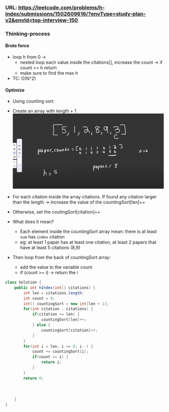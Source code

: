 
### URL: https://leetcode.com/problems/h-index/submissions/1502609616/?envType=study-plan-v2&envId=top-interview-150



### Thinking-process
#### Brute force
- loop h from 0 ->
  - nested loop each value inside the citations[], increase the count -> if count == h return
  - make sure to find the max h
- TC: O(N^2)


#### Optimize
- Using counting sort
- Create an array with length + 1
  ![img-274.png](img-274.png)

- For each citation inside the array citations. If found any citation larger than the length -> increase the value of the countingSort[len]++
- Otherwise, set the coutingSort[citation]++
- What does it mean?
  - Each element inside the countingSort array mean: there is at least `num` has `index` citation
  - eg: at least 1 paper has at least one citation, at least 2 papers that have at least 5 citations (8,9)

- Then loop from the back of countingSort array:
  - add the value to the variable count
  - if (count >= i) -> return the i

```java
class Solution {
    public int hIndex(int[] citations) {
        int len = citations.length;
        int count = 0;
        int[] countingSort = new int[len + 1];
        for(int citation : citations) {
            if(citation >= len) {
                countingSort[len]++;
            } else {
                countingSort[citation]++;
            }
        }
        for(int i = len; i >= 0; i--) {
            count += countingSort[i];
            if(count >= i) {
                return i;
            }
        }
        return 0;


        
    }
}
```